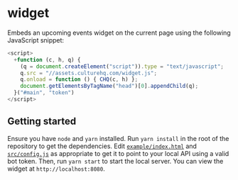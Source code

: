 # widget

Embeds an upcoming events widget on the current page using the following JavaScript snippet:

```javascript
<script>
  +function (c, h, q) {
    (q = document.createElement("script")).type = "text/javascript";
    q.src = "//assets.culturehq.com/widget.js";
    q.onload = function () { CHQ(c, h) };
    document.getElementsByTagName("head")[0].appendChild(q);
  }("#main", "token")
</script>
```

## Getting started

Ensure you have `node` and `yarn` installed. Run `yarn install` in the root of the repository to get the dependencies. Edit [`example/index.html`](example/index.html) and [`src/config.js`](src/config.js) as appropriate to get it to point to your local API using a valid bot token. Then, run `yarn start` to start the local server. You can view the widget at `http://localhost:8080`.
